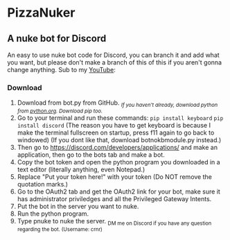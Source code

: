 # PizzaNuker
## A nuke bot for Discord
An easy to use nuke bot code for Discord, you can branch it and add what you want, but please don't make a branch of this of this if you aren't gonna change anything.
Sub to my [YouTube](https://www.youtube.com/@funkyowo):
### Download
1. Download from bot.py from GitHub. 
<sub>_If you haven't already, download python from [python.org](https://www.python.org/).
Download pip too._</sub>
2. Go to your terminal and run these commands:
`pip install keyboard`
`pip install discord`
(The reason you have to get keyboard is because I make the terminal fullscreen on startup, press f11 again to go back to windowed)
(If you dont like that, download botnokbmodule.py instead.)
3. Then go to https://discord.com/developers/applications/ and make an application, then go to the bots tab and make a bot.
4. Copy the bot token and open the python program you downloaded in a text editor (literally anything, even Notepad.)
5. Replace "Put your token here!" with your token (Do NOT remove the quotation marks.)
6. Go to the OAuth2 tab and get the OAuth2 link for your bot, make sure it has administrator priviledges and all the Privileged Gateway Intents.
7. Put the bot in the server you want to nuke.
8. Run the python program.
9. Type pnuke to nuke the server.
<sub>DM me on Discord if you have any question regarding the bot. (Username: crnr)</sub>
